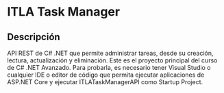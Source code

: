 # ITLA Task Manager
## Descripción
API REST de C# .NET que permite administrar tareas, desde su creación, lectura, actualización y eliminación. Este es el proyecto principal del curso de C# .NET Avanzado.
Para probarla, es necesario tener Visual Studio o cualquier IDE o editor de código que permita ejecutar aplicaciones de ASP.NET Core y ejecutar ITLATaskManagerAPI como Startup Project.
